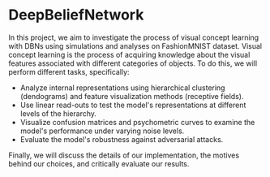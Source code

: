 # DeepBeliefNetwork

In this project, we aim to investigate the process of visual concept learning with DBNs using simulations and analyses on FashionMNIST dataset. Visual concept learning is the process of acquiring knowledge about the visual features associated with different categories of objects. To do this, we will perform different tasks, specifically:

*   Analyze internal representations using hierarchical clustering (dendograms) and feature visualization methods (receptive fields). 
*   Use linear read-outs to test the model's representations at different levels of the hierarchy.
*   Visualize confusion matrices and psychometric curves to examine the model's performance under varying noise levels.
*   Evaluate the model's robustness against adversarial attacks.

Finally, we will discuss the details of our implementation, the motives behind our choices, and critically evaluate our results.
